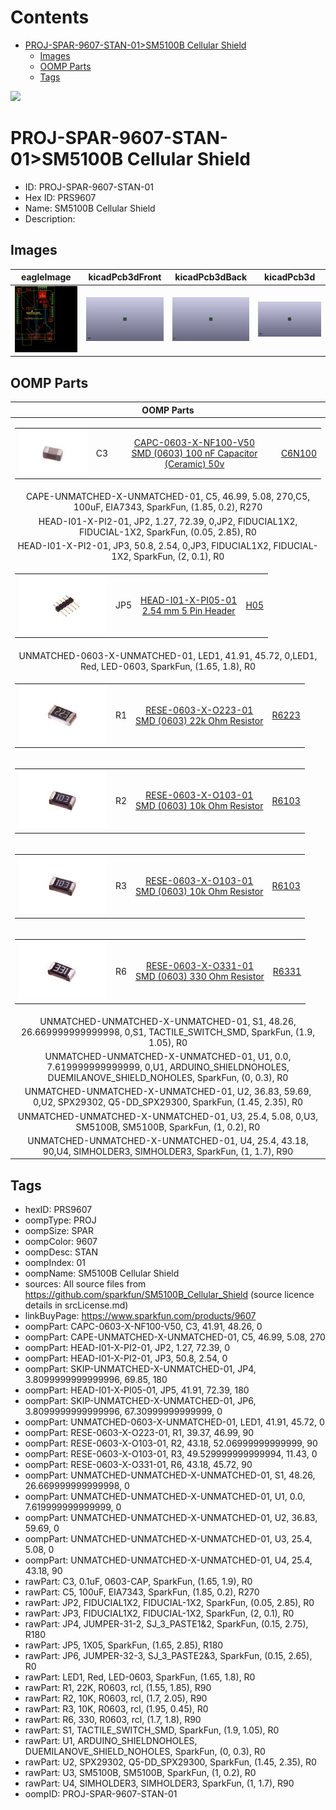 



Contents
========

* [PROJ-SPAR-9607-STAN-01>SM5100B Cellular Shield](#proj-spar-9607-stan-01sm5100b-cellular-shield)
	* [Images](#images)
	* [OOMP Parts](#oomp-parts)
	* [Tags](#tags)
  
![][im]
# PROJ-SPAR-9607-STAN-01>SM5100B Cellular Shield

- ID: PROJ-SPAR-9607-STAN-01
- Hex ID: PRS9607
- Name: SM5100B Cellular Shield
- Description: 

## Images
  
  

|eagleImage|kicadPcb3dFront|kicadPcb3dBack|kicadPcb3d|
| :---: | :---: | :---: | :---: |
|[![eagleImage](eagleImage_140.png)](eagleImage_600.png)|[![kicadPcb3dFront](kicadPcb3dFront_140.png)](kicadPcb3dFront_600.png)|[![kicadPcb3dBack](kicadPcb3dBack_140.png)](kicadPcb3dBack_600.png)|[![kicadPcb3d](kicadPcb3d_140.png)](kicadPcb3d_600.png)|

## OOMP Parts
  

|OOMP Parts|
| :---: |
|<table><tr><td>![CAPC-0603-X-NF100-V50](https://raw.githubusercontent.com/oomlout/oomlout_OOMP_parts/main/CAPC-0603-X-NF100-V50/image_140.jpg)</td><td> C3</td><td>[CAPC-0603-X-NF100-V50<br>SMD (0603) 100 nF Capacitor (Ceramic) 50v](https://github.com/oomlout/oomlout_OOMP_parts/tree/main/CAPC-0603-X-NF100-V50/)</td><td>[C6N100](https://github.com/oomlout/oomlout_OOMP_parts/tree/main/CAPC-0603-X-NF100-V50/)</td></tr></table>|
|CAPE-UNMATCHED-X-UNMATCHED-01, C5, 46.99, 5.08, 270,C5, 100uF, EIA7343, SparkFun, (1.85, 0.2), R270|
|HEAD-I01-X-PI2-01, JP2, 1.27, 72.39, 0,JP2, FIDUCIAL1X2, FIDUCIAL-1X2, SparkFun, (0.05, 2.85), R0|
|HEAD-I01-X-PI2-01, JP3, 50.8, 2.54, 0,JP3, FIDUCIAL1X2, FIDUCIAL-1X2, SparkFun, (2, 0.1), R0|
|<table><tr><td>![HEAD-I01-X-PI05-01](https://raw.githubusercontent.com/oomlout/oomlout_OOMP_parts/main/HEAD-I01-X-PI05-01/image_140.jpg)</td><td> JP5</td><td>[HEAD-I01-X-PI05-01<br>2.54 mm 5 Pin Header](https://github.com/oomlout/oomlout_OOMP_parts/tree/main/HEAD-I01-X-PI05-01/)</td><td>[H05](https://github.com/oomlout/oomlout_OOMP_parts/tree/main/HEAD-I01-X-PI05-01/)</td></tr></table>|
|UNMATCHED-0603-X-UNMATCHED-01, LED1, 41.91, 45.72, 0,LED1, Red, LED-0603, SparkFun, (1.65, 1.8), R0|
|<table><tr><td>![RESE-0603-X-O223-01](https://raw.githubusercontent.com/oomlout/oomlout_OOMP_parts/main/RESE-0603-X-O223-01/image_140.jpg)</td><td> R1</td><td>[RESE-0603-X-O223-01<br>SMD (0603) 22k Ohm Resistor](https://github.com/oomlout/oomlout_OOMP_parts/tree/main/RESE-0603-X-O223-01/)</td><td>[R6223](https://github.com/oomlout/oomlout_OOMP_parts/tree/main/RESE-0603-X-O223-01/)</td></tr></table>|
|<table><tr><td>![RESE-0603-X-O103-01](https://raw.githubusercontent.com/oomlout/oomlout_OOMP_parts/main/RESE-0603-X-O103-01/image_140.jpg)</td><td> R2</td><td>[RESE-0603-X-O103-01<br>SMD (0603) 10k Ohm Resistor](https://github.com/oomlout/oomlout_OOMP_parts/tree/main/RESE-0603-X-O103-01/)</td><td>[R6103](https://github.com/oomlout/oomlout_OOMP_parts/tree/main/RESE-0603-X-O103-01/)</td></tr></table>|
|<table><tr><td>![RESE-0603-X-O103-01](https://raw.githubusercontent.com/oomlout/oomlout_OOMP_parts/main/RESE-0603-X-O103-01/image_140.jpg)</td><td> R3</td><td>[RESE-0603-X-O103-01<br>SMD (0603) 10k Ohm Resistor](https://github.com/oomlout/oomlout_OOMP_parts/tree/main/RESE-0603-X-O103-01/)</td><td>[R6103](https://github.com/oomlout/oomlout_OOMP_parts/tree/main/RESE-0603-X-O103-01/)</td></tr></table>|
|<table><tr><td>![RESE-0603-X-O331-01](https://raw.githubusercontent.com/oomlout/oomlout_OOMP_parts/main/RESE-0603-X-O331-01/image_140.jpg)</td><td> R6</td><td>[RESE-0603-X-O331-01<br>SMD (0603) 330 Ohm Resistor](https://github.com/oomlout/oomlout_OOMP_parts/tree/main/RESE-0603-X-O331-01/)</td><td>[R6331](https://github.com/oomlout/oomlout_OOMP_parts/tree/main/RESE-0603-X-O331-01/)</td></tr></table>|
|UNMATCHED-UNMATCHED-X-UNMATCHED-01, S1, 48.26, 26.669999999999998, 0,S1, TACTILE_SWITCH_SMD, SparkFun, (1.9, 1.05), R0|
|UNMATCHED-UNMATCHED-X-UNMATCHED-01, U1, 0.0, 7.619999999999999, 0,U1, ARDUINO_SHIELDNOHOLES, DUEMILANOVE_SHIELD_NOHOLES, SparkFun, (0, 0.3), R0|
|UNMATCHED-UNMATCHED-X-UNMATCHED-01, U2, 36.83, 59.69, 0,U2, SPX29302, Q5-DD_SPX29300, SparkFun, (1.45, 2.35), R0|
|UNMATCHED-UNMATCHED-X-UNMATCHED-01, U3, 25.4, 5.08, 0,U3, SM5100B, SM5100B, SparkFun, (1, 0.2), R0|
|UNMATCHED-UNMATCHED-X-UNMATCHED-01, U4, 25.4, 43.18, 90,U4, SIMHOLDER3, SIMHOLDER3, SparkFun, (1, 1.7), R90|

## Tags

- hexID: PRS9607
- oompType: PROJ
- oompSize: SPAR
- oompColor: 9607
- oompDesc: STAN
- oompIndex: 01
- oompName: SM5100B Cellular Shield
- sources: All source files from https://github.com/sparkfun/SM5100B_Cellular_Shield (source licence details in srcLicense.md)
- linkBuyPage: https://www.sparkfun.com/products/9607
- oompPart: CAPC-0603-X-NF100-V50, C3, 41.91, 48.26, 0
- oompPart: CAPE-UNMATCHED-X-UNMATCHED-01, C5, 46.99, 5.08, 270
- oompPart: HEAD-I01-X-PI2-01, JP2, 1.27, 72.39, 0
- oompPart: HEAD-I01-X-PI2-01, JP3, 50.8, 2.54, 0
- oompPart: SKIP-UNMATCHED-X-UNMATCHED-01, JP4, 3.8099999999999996, 69.85, 180
- oompPart: HEAD-I01-X-PI05-01, JP5, 41.91, 72.39, 180
- oompPart: SKIP-UNMATCHED-X-UNMATCHED-01, JP6, 3.8099999999999996, 67.30999999999999, 0
- oompPart: UNMATCHED-0603-X-UNMATCHED-01, LED1, 41.91, 45.72, 0
- oompPart: RESE-0603-X-O223-01, R1, 39.37, 46.99, 90
- oompPart: RESE-0603-X-O103-01, R2, 43.18, 52.06999999999999, 90
- oompPart: RESE-0603-X-O103-01, R3, 49.529999999999994, 11.43, 0
- oompPart: RESE-0603-X-O331-01, R6, 43.18, 45.72, 90
- oompPart: UNMATCHED-UNMATCHED-X-UNMATCHED-01, S1, 48.26, 26.669999999999998, 0
- oompPart: UNMATCHED-UNMATCHED-X-UNMATCHED-01, U1, 0.0, 7.619999999999999, 0
- oompPart: UNMATCHED-UNMATCHED-X-UNMATCHED-01, U2, 36.83, 59.69, 0
- oompPart: UNMATCHED-UNMATCHED-X-UNMATCHED-01, U3, 25.4, 5.08, 0
- oompPart: UNMATCHED-UNMATCHED-X-UNMATCHED-01, U4, 25.4, 43.18, 90
- rawPart: C3, 0.1uF, 0603-CAP, SparkFun, (1.65, 1.9), R0
- rawPart: C5, 100uF, EIA7343, SparkFun, (1.85, 0.2), R270
- rawPart: JP2, FIDUCIAL1X2, FIDUCIAL-1X2, SparkFun, (0.05, 2.85), R0
- rawPart: JP3, FIDUCIAL1X2, FIDUCIAL-1X2, SparkFun, (2, 0.1), R0
- rawPart: JP4, JUMPER-31-2, SJ_3_PASTE1&2, SparkFun, (0.15, 2.75), R180
- rawPart: JP5, 1X05, SparkFun, (1.65, 2.85), R180
- rawPart: JP6, JUMPER-32-3, SJ_3_PASTE2&3, SparkFun, (0.15, 2.65), R0
- rawPart: LED1, Red, LED-0603, SparkFun, (1.65, 1.8), R0
- rawPart: R1, 22K, R0603, rcl, (1.55, 1.85), R90
- rawPart: R2, 10K, R0603, rcl, (1.7, 2.05), R90
- rawPart: R3, 10K, R0603, rcl, (1.95, 0.45), R0
- rawPart: R6, 330, R0603, rcl, (1.7, 1.8), R90
- rawPart: S1, TACTILE_SWITCH_SMD, SparkFun, (1.9, 1.05), R0
- rawPart: U1, ARDUINO_SHIELDNOHOLES, DUEMILANOVE_SHIELD_NOHOLES, SparkFun, (0, 0.3), R0
- rawPart: U2, SPX29302, Q5-DD_SPX29300, SparkFun, (1.45, 2.35), R0
- rawPart: U3, SM5100B, SM5100B, SparkFun, (1, 0.2), R0
- rawPart: U4, SIMHOLDER3, SIMHOLDER3, SparkFun, (1, 1.7), R90
- oompID: PROJ-SPAR-9607-STAN-01



[im]: kicadPcb3d_450.png
